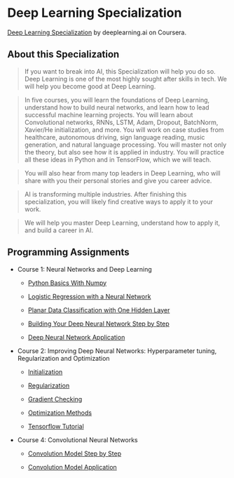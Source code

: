 # Deep Learning Specialization
[Deep Learning Specialization](https://www.coursera.org/specializations/deep-learning) by deeplearning.ai on Coursera.

## About this Specialization

> If you want to break into AI, this Specialization will help you do so. Deep Learning is one of the most highly sought after skills in tech. We will help you become good at Deep Learning.

> In five courses, you will learn the foundations of Deep Learning, understand how to build neural networks, and learn how to lead successful machine learning projects. You will learn about Convolutional networks, RNNs, LSTM, Adam, Dropout, BatchNorm, Xavier/He initialization, and more. You will work on case studies from healthcare, autonomous driving, sign language reading, music generation, and natural language processing. You will master not only the theory, but also see how it is applied in industry. You will practice all these ideas in Python and in TensorFlow, which we will teach.

> You will also hear from many top leaders in Deep Learning, who will share with you their personal stories and give you career advice.

> AI is transforming multiple industries. After finishing this specialization, you will likely find creative ways to apply it to your work.

> We will help you master Deep Learning, understand how to apply it, and build a career in AI.

## Programming Assignments

- Course 1: Neural Networks and Deep Learning

  - [Python Basics With Numpy](https://github.com/LucasBoTang/Coursera_Deep_Learning/blob/master/01Neural_Networks_and_Deep_Learning/00Python_Basics_With_Numpy.ipynb)
  
  - [Logistic Regression with a Neural Network](https://github.com/LucasBoTang/Coursera_Deep_Learning/blob/master/01Neural_Networks_and_Deep_Learning/01Logistic_Regression_with_a_Neural_Network_mindset.ipynb)
  
  - [Planar Data Classification with One Hidden Layer](https://github.com/LucasBoTang/Coursera_Deep_Learning/blob/master/01Neural_Networks_and_Deep_Learning/02Planar_Data_Classification_with_One_Hidden_Layer.ipynb)

  - [Building Your Deep Neural Network Step by Step](https://github.com/LucasBoTang/Coursera_Deep_Learning/blob/master/01Neural_Networks_and_Deep_Learning/03Building_Your_Deep_Neural_Network_Step_by_Step.ipynb)

  - [Deep Neural Network Application](https://github.com/LucasBoTang/Coursera_Deep_Learning/blob/master/01Neural_Networks_and_Deep_Learning/04Deep_Neural_Network_Application.ipynb)
  
- Course 2: Improving Deep Neural Networks: Hyperparameter tuning, Regularization and Optimization

  - [Initialization](https://github.com/LucasBoTang/Coursera_Deep_Learning/blob/master/02Improving_Deep_Neural_Networks/01Initialization.ipynb)
  
  - [Regularization](https://github.com/LucasBoTang/Coursera_Deep_Learning/blob/master/02Improving_Deep_Neural_Networks/02Regularization.ipynb)
  
  - [Gradient Checking](https://github.com/LucasBoTang/Coursera_Deep_Learning/blob/master/02Improving_Deep_Neural_Networks/03Gradient_Checking.ipynb)
  
   - [Optimization Methods](https://github.com/LucasBoTang/Coursera_Deep_Learning/blob/master/02Improving_Deep_Neural_Networks/04Optimization_Methods.ipynb)
   
   - [Tensorflow Tutorial](https://github.com/LucasBoTang/Coursera_Deep_Learning/blob/master/02Improving_Deep_Neural_Networks/05Tensorflow_Tutorial.ipynb)

- Course 4: Convolutional Neural Networks

  - [Convolution Model Step by Step](https://github.com/LucasBoTang/Coursera_Deep_Learning/blob/master/04Convolutional_Neural_Networks/01Convolution_Model_Step_by_Step.ipynb)

  - [Convolution Model Application](https://github.com/LucasBoTang/Coursera_Deep_Learning/blob/master/04Convolutional_Neural_Networks/Convolution_Model_Application.ipynb)
